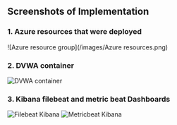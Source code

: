 ## Screenshots of Implementation

### 1. Azure resources that were deployed
![Azure resource group](/images/Azure resources.png)
### 2. DVWA container
![DVWA container](/images/dvwa)
### 3. Kibana filebeat and metric beat Dashboards
![Filebeat Kibana](/images/filebeat-dashboard)
![Metricbeat Kibana](/images/filebeat-dashboard)